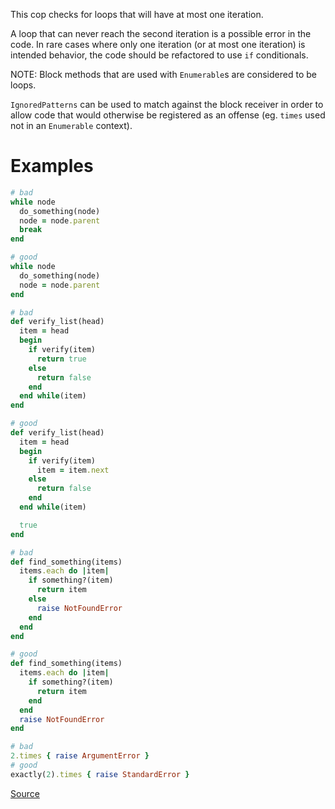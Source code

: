 
This cop checks for loops that will have at most one iteration.

A loop that can never reach the second iteration is a possible error in the code.
In rare cases where only one iteration (or at most one iteration) is intended behavior,
the code should be refactored to use `if` conditionals.

NOTE: Block methods that are used with `Enumerable`s are considered to be loops.

`IgnoredPatterns` can be used to match against the block receiver in order to allow
code that would otherwise be registered as an offense (eg. `times` used not in an
`Enumerable` context).

# Examples

```ruby
# bad
while node
  do_something(node)
  node = node.parent
  break
end

# good
while node
  do_something(node)
  node = node.parent
end

# bad
def verify_list(head)
  item = head
  begin
    if verify(item)
      return true
    else
      return false
    end
  end while(item)
end

# good
def verify_list(head)
  item = head
  begin
    if verify(item)
      item = item.next
    else
      return false
    end
  end while(item)

  true
end

# bad
def find_something(items)
  items.each do |item|
    if something?(item)
      return item
    else
      raise NotFoundError
    end
  end
end

# good
def find_something(items)
  items.each do |item|
    if something?(item)
      return item
    end
  end
  raise NotFoundError
end

# bad
2.times { raise ArgumentError }
# good
exactly(2).times { raise StandardError }
```

[Source](http://www.rubydoc.info/gems/rubocop/RuboCop/Cop/Lint/UnreachableLoop)